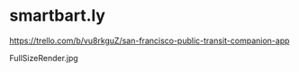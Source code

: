 # smartbart.ly

https://trello.com/b/vu8rkguZ/san-francisco-public-transit-companion-app

FullSizeRender.jpg
